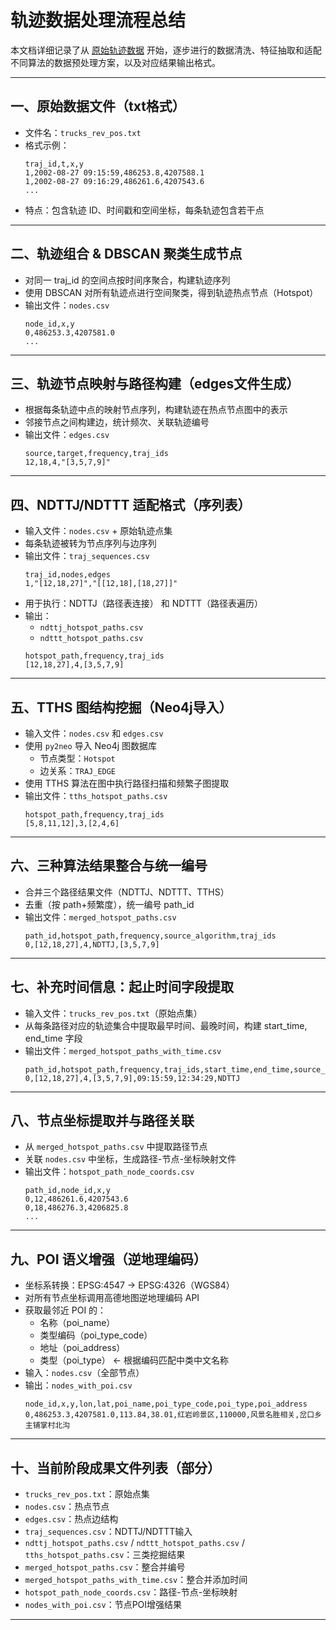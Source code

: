 # 轨迹数据处理流程总结

本文档详细记录了从 [原始轨迹数据](https://chorochronos.datastories.org/?q=node/10) 开始，逐步进行的数据清洗、特征抽取和适配不同算法的数据预处理方案，以及对应结果输出格式。

---

## 一、原始数据文件（txt格式）

- 文件名：`trucks_rev_pos.txt`
- 格式示例：
  ```csv
  traj_id,t,x,y
  1,2002-08-27 09:15:59,486253.8,4207588.1
  1,2002-08-27 09:16:29,486261.6,4207543.6
  ...
  ```
- 特点：包含轨迹 ID、时间戳和空间坐标，每条轨迹包含若干点

---

## 二、轨迹组合 & DBSCAN 聚类生成节点

- 对同一 traj_id 的空间点按时间序聚合，构建轨迹序列
- 使用 DBSCAN 对所有轨迹点进行空间聚类，得到轨迹热点节点（Hotspot）
- 输出文件：`nodes.csv`
  ```csv
  node_id,x,y
  0,486253.3,4207581.0
  ...
  ```

---

## 三、轨迹节点映射与路径构建（edges文件生成）

- 根据每条轨迹中点的映射节点序列，构建轨迹在热点节点图中的表示
- 邻接节点之间构建边，统计频次、关联轨迹编号
- 输出文件：`edges.csv`
  ```csv
  source,target,frequency,traj_ids
  12,18,4,"[3,5,7,9]"
  ```

---

## 四、NDTTJ/NDTTT 适配格式（序列表）

- 输入文件：`nodes.csv` + 原始轨迹点集
- 每条轨迹被转为节点序列与边序列
- 输出文件：`traj_sequences.csv`
  ```csv
  traj_id,nodes,edges
  1,"[12,18,27]","[[12,18],[18,27]]"
  ```
- 用于执行：NDTTJ（路径表连接） 和 NDTTT（路径表遍历）
- 输出：
  - `ndttj_hotspot_paths.csv`
  - `ndttt_hotspot_paths.csv`
  ```csv
  hotspot_path,frequency,traj_ids
  [12,18,27],4,[3,5,7,9]
  ```

---

## 五、TTHS 图结构挖掘（Neo4j导入）

- 输入文件：`nodes.csv` 和 `edges.csv`
- 使用 `py2neo` 导入 Neo4j 图数据库
  - 节点类型：`Hotspot`
  - 边关系：`TRAJ_EDGE`
- 使用 TTHS 算法在图中执行路径扫描和频繁子图提取
- 输出文件：`tths_hotspot_paths.csv`
  ```csv
  hotspot_path,frequency,traj_ids
  [5,8,11,12],3,[2,4,6]
  ```

---

## 六、三种算法结果整合与统一编号

- 合并三个路径结果文件（NDTTJ、NDTTT、TTHS）
- 去重（按 path+频繁度），统一编号 path_id
- 输出文件：`merged_hotspot_paths.csv`
  ```csv
  path_id,hotspot_path,frequency,source_algorithm,traj_ids
  0,[12,18,27],4,NDTTJ,[3,5,7,9]
  ```

---

## 七、补充时间信息：起止时间字段提取

- 输入文件：`trucks_rev_pos.txt`（原始点集）
- 从每条路径对应的轨迹集合中提取最早时间、最晚时间，构建 start_time, end_time 字段
- 输出文件：`merged_hotspot_paths_with_time.csv`
  ```csv
  path_id,hotspot_path,frequency,traj_ids,start_time,end_time,source_algorithm
  0,[12,18,27],4,[3,5,7,9],09:15:59,12:34:29,NDTTJ
  ```

---

## 八、节点坐标提取并与路径关联

- 从 `merged_hotspot_paths.csv` 中提取路径节点
- 关联 `nodes.csv` 中坐标，生成路径-节点-坐标映射文件
- 输出文件：`hotspot_path_node_coords.csv`
  ```csv
  path_id,node_id,x,y
  0,12,486261.6,4207543.6
  0,18,486276.3,4206825.8
  ...
  ```

---

## 九、POI 语义增强（逆地理编码）

- 坐标系转换：EPSG:4547 → EPSG:4326（WGS84）
- 对所有节点坐标调用高德地图逆地理编码 API
- 获取最邻近 POI 的：
  - 名称（poi_name）
  - 类型编码（poi_type_code）
  - 地址（poi_address）
  - 类型（poi_type） ← 根据编码匹配中类中文名称
- 输入：`nodes.csv`（全部节点）
- 输出：`nodes_with_poi.csv`
  ```csv
  node_id,x,y,lon,lat,poi_name,poi_type_code,poi_type,poi_address
  0,486253.3,4207581.0,113.84,38.01,红岩岭景区,110000,风景名胜相关,岔口乡主铺掌村北沟
  ```

---

## 十、当前阶段成果文件列表（部分）

- `trucks_rev_pos.txt`：原始点集
- `nodes.csv`：热点节点
- `edges.csv`：热点边结构
- `traj_sequences.csv`：NDTTJ/NDTTT输入
- `ndttj_hotspot_paths.csv` / `ndttt_hotspot_paths.csv` / `tths_hotspot_paths.csv`：三类挖掘结果
- `merged_hotspot_paths.csv`：整合并编号
- `merged_hotspot_paths_with_time.csv`：整合并添加时间
- `hotspot_path_node_coords.csv`：路径-节点-坐标映射
- `nodes_with_poi.csv`：节点POI增强结果

---

